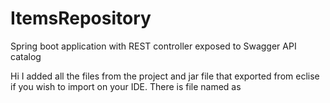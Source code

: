 # ItemsRepository
Spring boot application with REST controller  exposed to Swagger API catalog


Hi
I added all the files from the project and jar file that exported from eclise if you wish to import on your IDE. 
There is file named as  
